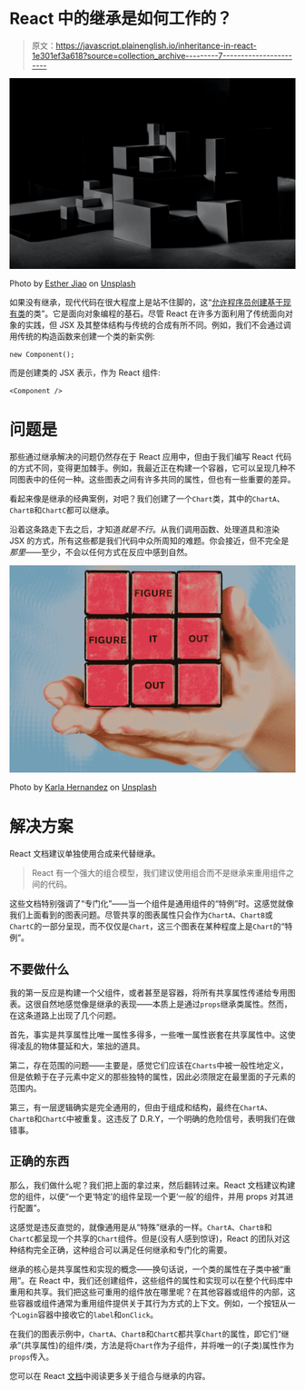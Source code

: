 # React 中的继承是如何工作的？

> 原文：<https://javascript.plainenglish.io/inheritance-in-react-1e301ef3a618?source=collection_archive---------7----------------------->

![](img/130485653fd08bf05c27c56c314f8a08.png)

Photo by [Esther Jiao](https://unsplash.com/@estherrj?utm_source=unsplash&utm_medium=referral&utm_content=creditCopyText) on [Unsplash](https://unsplash.com/?utm_source=unsplash&utm_medium=referral&utm_content=creditCopyText)

如果没有继承，现代代码在很大程度上是站不住脚的，这“[允许程序员创建基于现有类](https://en.wikipedia.org/wiki/Inheritance_(object-oriented_programming)#:~:text=Inheritance%20allows%20programmers%20to%20create,via%20public%20classes%20and%20interfaces.)的类”。它是面向对象编程的基石。尽管 React 在许多方面利用了传统面向对象的实践，但 JSX 及其整体结构与传统的合成有所不同。例如，我们不会通过调用传统的构造函数来创建一个类的新实例:

```
new Component();
```

而是创建类的 JSX 表示，作为 React 组件:

```
<Component />
```

# 问题是

那些通过继承解决的问题仍然存在于 React 应用中，但由于我们编写 React 代码的方式不同，变得更加棘手。例如，我最近正在构建一个容器，它可以呈现几种不同图表中的任何一种。这些图表之间有许多共同的属性，但也有一些重要的差异。

看起来像是继承的经典案例，对吧？我们创建了一个`Chart`类，其中的`ChartA`、`ChartB`和`ChartC`都可以继承。

沿着这条路走下去之后，才知道*就是不行*。从我们调用函数、处理道具和渲染 JSX 的方式，所有这些都是我们代码中众所周知的难题。你会接近，但不完全是*那里*——至少，不会以任何方式在反应中感到自然。

![](img/d72118d1ab2e525be72242714d82c6c5.png)

Photo by [Karla Hernandez](https://unsplash.com/@karlahrnndz?utm_source=unsplash&utm_medium=referral&utm_content=creditCopyText) on [Unsplash](https://unsplash.com/s/photos/problem?utm_source=unsplash&utm_medium=referral&utm_content=creditCopyText)

# 解决方案

React 文档建议单独使用合成来代替继承。

> React 有一个强大的组合模型，我们建议使用组合而不是继承来重用组件之间的代码。

这些文档特别强调了“专门化”——当一个组件是通用组件的“特例”时。这感觉就像我们上面看到的图表问题。尽管共享的图表属性只会作为`ChartA`、`ChartB`或`ChartC`的一部分呈现，而不仅仅是`Chart`，这三个图表在某种程度上是`Chart`的“特例”。

## 不要做什么

我的第一反应是构建一个父组件，或者甚至是容器，将所有共享属性传递给专用图表。这很自然地感觉像是继承的表现——本质上是通过`props`继承类属性。然而，在这条道路上出现了几个问题。

首先，事实是共享属性比唯一属性多得多，一些唯一属性嵌套在共享属性中。这使得凌乱的物体蔓延和大，笨拙的道具。

第二，存在范围的问题——主要是，感觉它们应该在`Charts`中被一般性地定义，但是依赖于在子元素中定义的那些独特的属性，因此必须限定在最里面的子元素的范围内。

第三，有一层逻辑确实是完全通用的，但由于组成和结构，最终在`ChartA`、`ChartB`和`ChartC`中被重复。这违反了 D.R.Y，一个明确的危险信号，表明我们在做错事。

## 正确的东西

那么，我们做什么呢？我们把上面的拿过来，然后翻转过来。React 文档建议构建您的组件，以便“一个更‘特定’的组件呈现一个更‘一般’的组件，并用 props 对其进行配置”。

这感觉是违反直觉的，就像通用是从“特殊”继承的一样。`ChartA`、`ChartB`和`ChartC`都呈现一个共享的`Chart`组件。但是(没有人感到惊讶)，React 的团队对这种结构完全正确，这种组合可以满足任何继承和专门化的需要。

继承的核心是共享属性和实现的概念——换句话说，一个类的属性在子类中被“重用”。在 React 中，我们还创建组件，这些组件的属性和实现可以在整个代码库中重用和共享。我们把这些可重用的组件放在哪里呢？在其他容器或组件的内部，这些容器或组件通常为重用组件提供关于其行为方式的上下文。例如，一个按钮从一个`Login`容器中接收它的`label`和`onClick`。

在我们的图表示例中，`ChartA`、`ChartB`和`ChartC`都共享`Chart`的属性，即它们“继承”(共享属性)的组件/类，方法是将`Chart`作为子组件，并将唯一的(子类)属性作为`props`传入。

您可以在 React [文档](https://reactjs.org/docs/composition-vs-inheritance.html)中阅读更多关于组合与继承的内容。